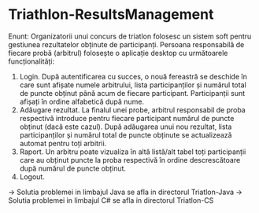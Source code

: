 # Triathlon-ResultsManagement
  Enunt:
Organizatorii unui concurs de triatlon folosesc un sistem soft pentru gestiunea rezultatelor obținute de 
participanți. Persoana responsabilă de fiecare probă (arbitrul) folosește o aplicație desktop cu următoarele 
funcționalități:
1. Login. După autentificarea cu succes, o nouă fereastră se deschide în care sunt afișate numele arbitrului, 
lista participanților și numărul total de puncte obținut până acum de fiecare participant. Participanții sunt 
afișați în ordine alfabetică după nume.
2. Adăugare rezultat. La finalul unei probe, arbitrul responsabil de proba respectivă introduce pentru fiecare 
participant numărul de puncte obținut (dacă este cazul). După adăugarea unui nou rezultat, lista 
participanților și numărul total de puncte obținute se actualizează automat pentru toți arbitrii.
3. Raport. Un arbitru poate vizualiza în altă listă/alt tabel toți participanții care au obținut puncte la proba 
respectivă în ordine descrescătoare după numărul de puncte obținut. 
4. Logout. 

-> Solutia problemei in limbajul Java se afla in directorul Triatlon-Java
-> Solutia problemei in limbajul C# se afla in directorul Triatlon-CS
